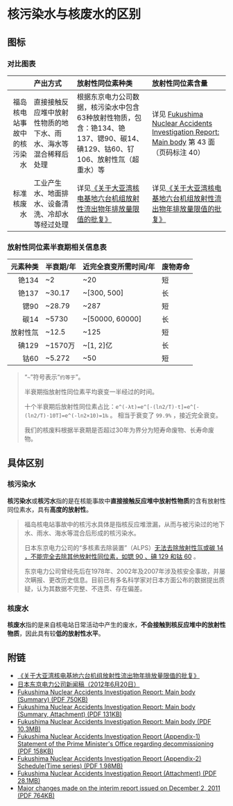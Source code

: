 # 核污染水与核废水的区别

## 图标

### 对比图表

|               | 产出方式 | 放射性同位素种类 | 放射性同位素含量 |
|--:|:--|:--|:--|
| 福岛核电站事故中的核污染水 | 直接接触反应堆中放射性物质的地下水、雨水、海水等混合稀释后处理 | 根据东京电力公司数据，核污染水中包含63种放射性物质，包含：铯134、铯137、锶90、碳14、碘129、钴60、钌106、放射性氚（超重水）等 | 详见 [Fukushima Nuclear Accidents Investigation Report: Main body](https://www4.tepco.co.jp/en/press/corp-com/release/betu12_e/images/120620e0102.pdf) 第 43 面（页码标注 40）
| 标准核废水 | 工业产生水、地面排水、设备清洗、冷却水等经过处理 | 详见[《关于大亚湾核电基地六台机组放射性流出物年排放量限值的批复》](https://www.mee.gov.cn/gkml/sthjbgw/haq/201707/t20170717_417967.htm) | 详见[《关于大亚湾核电基地六台机组放射性流出物年排放量限值的批复》](https://www.mee.gov.cn/gkml/sthjbgw/haq/201707/t20170717_417967.htm) |

### 放射性同位素半衰期相关信息表

| 元素种类 | 半衰期/年 | 近完全衰变所需时间/年 | 废物寿命 |
|--:|:--|:--|:--|
| 铯134 | ~2 | ~20 | 短 |
| 铯137 | ~30.17 | ~[300, 500] | 长 |
| 锶90 | ~28.79 | ~287 | 短 |
| 碳14 | ~5730 | ~[50000, 60000] | 长 |
| 放射性氚 | ~12.5 | ~125 | 短 |
| 碘129 | ~1570万 | ~[1, 2]亿 | 长 |
| 钴60 | ~5.272 | ~50 | 短 |

> “`~`”符号表示“`约等于`”。
>
> 半衰期指放射性同位素平均衰变一半经过的时间。
>
> 十个半衰期后放射性同位素占比：`e^(-λt)=e^[-(ln2/T)·t]=e^[-(ln2/T)·10T]=e^(-ln2×10)=1‰` 。
> 相当于衰变了 `99.9%` ，接近完全衰变。
>
> 我们的核废料根据半衰期是否超过30年为界分为短寿命废物、长寿命废物。

## 具体区别

### 核污染水

**核污染水**或**核污水**指的是在核能事故中**直接接触反应堆中放射性物质**的含有放射性同位素水，具有**高度的放射性**。

> 福岛核电站事故中的核污水具体是指核反应堆泄漏，从而与被污染过的地下水、雨水、海水等混合后形成的核污染水。
>
> 日本东京电力公司的“多核素去除装置”（ALPS）[无法去除放射性氚或碳 14 ，不能完全去除其他放射性同位素，如锶 90 、碘 129 和钴 60](https://www.tepco.co.jp/decommission/data/analysis/pdf_csv/2023/2q/water_230825-j.pdf) 。
>
> 东京电力公司曾经先后在1978年、2002年及2007年涉及核安全事故，并屡次瞒报、更改历史信息。目前已有多名科学家对日本方面公布的数据提出质疑，认为其数据不完整、不连贯、存在偏差。

### 核废水

**核废水**指的是来自核电站日常活动中产生的废水，**不会接触到核反应堆中的放射性物质**，因此具有较**低的放射性水平**。

## 附链

- [《关于大亚湾核电基地六台机组放射性流出物年排放量限值的批复》](https://www.mee.gov.cn/gkml/sthjbgw/haq/201707/t20170717_417967.htm)
- [日本东京电力公司新闻稿（2012年6月20日）](https://www4.tepco.co.jp/en/press/corp-com/release/2012/1205638_1870.html)
- [Fukushima Nuclear Accidents Investigation Report: Main body (Summary) (PDF 750KB)](https://www4.tepco.co.jp/en/press/corp-com/release/betu12_e/images/120620e0102.pdf)
- [Fukushima Nuclear Accidents Investigation Report: Main body (Summary, Attachment) (PDF 131KB)](https://www4.tepco.co.jp/en/press/corp-com/release/betu12_e/images/120620e0103.pdf)
- [Fukushima Nuclear Accidents Investigation Report: Main body (PDF 10.3MB)](https://www4.tepco.co.jp/en/press/corp-com/release/betu12_e/images/120620e0104.pdf)
- [Fukushima Nuclear Accidents Investigation Report (Appendix-1) Statement of the Prime Minister's Office regarding decommissioning (PDF 158KB)](https://www4.tepco.co.jp/en/press/corp-com/release/betu12_e/images/120620e0105.pdf)
- [Fukushima Nuclear Accidents Investigation Report (Appendix-2) Schedule(Time series) (PDF 1.98MB)](https://www4.tepco.co.jp/en/press/corp-com/release/betu12_e/images/120620e0101.pdf)
- [Fukushima Nuclear Accidents Investigation Report (Attachment) (PDF 28.1MB)](https://www4.tepco.co.jp/en/press/corp-com/release/betu12_e/images/120620e0106.pdf)
- [Major changes made on the interim report issued on December 2, 2011 (PDF 764KB)](https://www4.tepco.co.jp/cc/press/betu12_j/images/120620j0307.pdf)